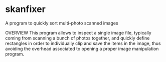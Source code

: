 # skanfixer
A program to quickly sort multi-photo scanned images

OVERVIEW
This program allows to inspect a single image file, typically coming from
scanning a bunch of photos together, and quickly define rectangles in order
to individually clip and save the items in the image, thus avoiding
the overhead associated to opening a proper image manipulation program.
